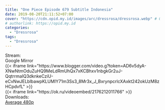 ```yaml
---
title: "One Piece Episode 679 Subtitle Indonesia"
date: 2019-08-20T21:11:52+07:00
cover: "https://cdn.opid.my.id/images/arc/dressrosa/dressrosa.webp" # Optional, cover
# authorlink: https://opid.my.id
categories:
  - "Dressrosa"
tags:
  - "Dressrosa"
---
```

<div class="ui menu violet borderless inverted">
  <div class="header item active">
        Stream:
    </div>
  <a class="active item" data-tab="google">
    <i class="google drive icon"></i> Google
  </a>
  <a class="item nounderline" data-tab="mirror">
    <i class="odnoklassniki icon"></i> Mirror
  </a>
</div>
<div class="ui bottom attached tab segment active" style="border:0 !important;" data-tab="google">
{{< iframe link="https://www.blogger.com/video.g?token=AD6v5dyA-XNwNtmOduZuHQ9MeLdRmUhQx7xKCBhxv1nbgkGr2uJ-QqtrrmaIQ3dknkeCziU-eCvNwJELblbawpKLUMIY71m3Ss3_8Mr3x_J_BxrynpcrlcXAxkt242okUzM8zHCpdvfL" >}}
</div>
<div class="ui bottom attached tab segment" style="border:0 !important;" data-tab="mirror">
{{< iframe link="https://ok.ru/videoembed/2176212011766" >}}
</div>
<div class="ui menu violet borderless inverted">
  <div class="header item active">
        Downloads:
    </div>
  <a class="item nounderline" href="https://ouo.io/fPNBm09" target="_blank" rel="dofollow"><i class="google drive icon"></i>
    Average 480p</a>
</div>